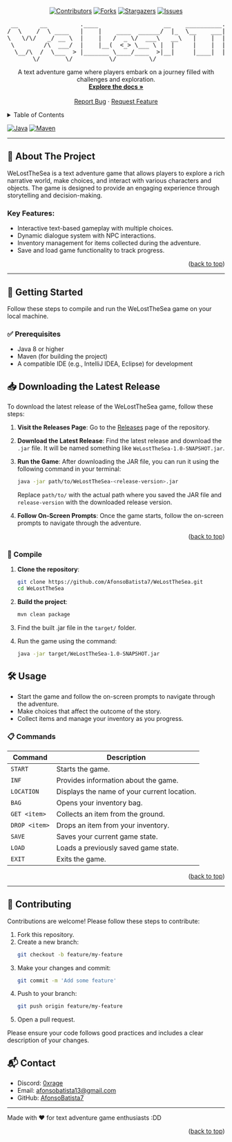 <a id="readme-top"></a>



<!-- PROJECT LOGO -->
<br />
<div align="center">
  
  <!-- PROJECT SHIELDS -->
  [![Contributors][contributors-shield]][contributors-url]
  [![Forks][forks-shield]][forks-url]
  [![Stargazers][stars-shield]][stars-url]
  [![Issues][issues-shield]][issues-url]

<pre>
 __      __         .____                  __    __________.__               _________              
/  \    /  \ ____   |    |    ____  ______/  |_  \__    ___|  |__   ____    /   _____/ ____ _____   
\   \/\/   _/ __ \  |    |   /  _ \/  ___\   __\   |    |  |  |  \_/ __ \   \_____  \_/ __ \\__  \  
 \        /\  ___/  |    |__(  <_> \___ \ |  |     |    |  |   Y  \  ___/   /        \  ___/ / __ \_
  \__/\  /  \___  > |_______ \____/____  >|__|     |____|  |___|  /\___  > /_______  /\___  (____  /
       \/       \/          \/         \/                       \/     \/          \/     \/     \/ 
</pre> 

  <p align="center">
    A text adventure game where players embark on a journey filled with challenges and exploration.
    <br />
    <a href="https://github.com/AfonsoBatista7/WeLostTheSea"><strong>Explore the docs »</strong></a>
    <br />
    <br />
    <a href="https://github.com/AfonsoBatista7/WeLostTheSea/issues">Report Bug</a>
    ·
    <a href="https://github.com/AfonsoBatista7/WeLostTheSea/issues">Request Feature</a>
  </p>


</div>

<!-- TABLE OF CONTENTS -->
<details>
  <summary>Table of Contents</summary>
  <ol>
    <li>
      <a href="#about-the-project">About The Project</a>
    </li>
    <li>
      <a href="#getting-started">Getting Started</a>
      <ul>
        <li><a href="#prerequisites">Prerequisites</a></li>
        <li><a href="#compile">Compile</a></li>
        <li><a href="#configuration">Configuration</a></li>
      </ul>
    </li>
    <li><a href="#usage">Usage</a></li>
    <li><a href="#roadmap">Roadmap</a></li>
    <li><a href="#contributing">Contributing</a></li>
    <li><a href="#license">License</a></li>
    <li><a href="#contact">Contact</a></li>
  </ol>
</details>

[![Java][java-shield]][java-url]
[![Maven][maven-shield]][maven-url]

---

## 🧩 About The Project

WeLostTheSea is a text adventure game that allows players to explore a rich narrative world, make choices, and interact with various characters and objects. The game is designed to provide an engaging experience through storytelling and decision-making.

### Key Features:
- Interactive text-based gameplay with multiple choices.
- Dynamic dialogue system with NPC interactions.
- Inventory management for items collected during the adventure.
- Save and load game functionality to track progress.

<p align="right">(<a href="#readme-top">back to top</a>)</p>

---

## 🚀 Getting Started

Follow these steps to compile and run the WeLostTheSea game on your local machine.

### ✅ Prerequisites

- Java 8 or higher
- Maven (for building the project)
- A compatible IDE (e.g., IntelliJ IDEA, Eclipse) for development

## 📥 Downloading the Latest Release

To download the latest release of the WeLostTheSea game, follow these steps:

1. **Visit the Releases Page**:
   Go to the [Releases](https://github.com/AfonsoBatista7/WeLostTheSea/releases) page of the repository.

2. **Download the Latest Release**:
   Find the latest release and download the `.jar` file. It will be named something like `WeLostTheSea-1.0-SNAPSHOT.jar`.

3. **Run the Game**:
   After downloading the JAR file, you can run it using the following command in your terminal:
   ```bash
   java -jar path/to/WeLostTheSea-<release-version>.jar
   ```
   Replace `path/to/` with the actual path where you saved the JAR file and `release-version` with the downloaded release version.

4. **Follow On-Screen Prompts**:
   Once the game starts, follow the on-screen prompts to navigate through the adventure.

<p align="right">(<a href="#readme-top">back to top</a>)</p>

### 💾 Compile

1. **Clone the repository**:
   ```bash
   git clone https://github.com/AfonsoBatista7/WeLostTheSea.git
   cd WeLostTheSea
   ```
2. **Build the project**:
   ```bash
   mvn clean package
   ```
3. Find the built .jar file in the `target/` folder.

4. Run the game using the command:
   ```bash
   java -jar target/WeLostTheSea-1.0-SNAPSHOT.jar
   ```

## 🛠️ Usage

- Start the game and follow the on-screen prompts to navigate through the adventure.
- Make choices that affect the outcome of the story.
- Collect items and manage your inventory as you progress.

### 📋 Commands

| Command                                | Description                                              |
|----------------------------------------|----------------------------------------------------------|
| `START`                                | Starts the game.                                        |
| `INF`                                  | Provides information about the game.                    |
| `LOCATION`                             | Displays the name of your current location.             |
| `BAG`                                  | Opens your inventory bag.                               |
| `GET <item>`                           | Collects an item from the ground.                       |
| `DROP <item>`                          | Drops an item from your inventory.                      |
| `SAVE`                                 | Saves your current game state.                          |
| `LOAD`                                 | Loads a previously saved game state.                    |
| `EXIT`                                 | Exits the game.                                        |

<p align="right">(<a href="#readme-top">back to top</a>)</p>

---

## 🤝 Contributing

Contributions are welcome! Please follow these steps to contribute:

1. Fork this repository.
2. Create a new branch:
   ```bash
   git checkout -b feature/my-feature
   ```
3. Make your changes and commit:
   ```bash
   git commit -m 'Add some feature'
   ```
4. Push to your branch:
   ```bash
   git push origin feature/my-feature
   ```
5. Open a pull request.

Please ensure your code follows good practices and includes a clear description of your changes.

## 📬 Contact

- Discord: [0xrage](https://www.discordapp.com/users/0xrage)
- Email: [afonsobatista13@gmail.com](mailto:afonsobatista13@gmail.com)
- GitHub: [AfonsoBatista7](https://github.com/AfonsoBatista7/WeLostTheSea)

---

Made with ❤️ for text adventure game enthusiasts :DD

<p align="right">(<a href="#readme-top">back to top</a>)</p>

<!-- MARKDOWN LINKS & IMAGES -->
<!-- https://www.markdownguide.org/basic-syntax/#reference-style-links -->
<!-- From own repo -->
[contributors-shield]: https://img.shields.io/github/contributors/AfonsoBatista7/WeLostTheSea.svg?style=for-the-badge
[contributors-url]: https://github.com/AfonsoBatista7/WeLostTheSea/graphs/contributors
[forks-shield]: https://img.shields.io/github/forks/AfonsoBatista7/WeLostTheSea.svg?style=for-the-badge
[forks-url]: https://github.com/AfonsoBatista7/WeLostTheSea/network/members
[issues-shield]: https://img.shields.io/github/issues/AfonsoBatista7/WeLostTheSea.svg?style=for-the-badge
[issues-url]: https://github.com/AfonsoBatista7/WeLostTheSea/issues
[license-shield]: https://img.shields.io/github/license/AfonsoBatista7/WeLostTheSea.svg?style=for-the-badge
[license-url]: https://github.com/AfonsoBatista7/WeLostTheSea/blob/master/LICENSE.txt
[stars-shield]: https://img.shields.io/github/stars/AfonsoBatista7/WeLostTheSea.svg?style=for-the-badge
[stars-url]: https://github.com/AfonsoBatista7/WeLostTheSea/stargazers
<!-- From repo images -->
[product-screenshot]: ./docs/images/product.png
<!-- From badges -->
[java-shield]: https://img.shields.io/badge/Java-FF0000?logoColor=white
[java-url]: https://openjdk.org/
[maven-shield]: https://img.shields.io/badge/Maven-purple?logoColor=white
[maven-url]: https://maven.apache.org/

